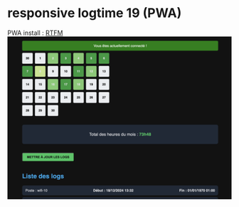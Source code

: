 # responsive logtime 19 (PWA)
PWA install : [RTFM](https://bardimin.com/fr/logiciel/internet-fr/comment-installer-une-progressive-web-app-pwa-sur-votre-appareil/#google_vignette)
![](./images/screenshot.png)
